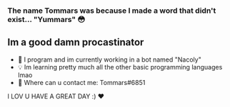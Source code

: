 ### The name Tommars was because I made a word that didn't exist... "Yummars" 😳


## Im a good damn procastinator

- 🐍 I program and im currently working in a bot named "Nacoly"
- 💡 Im learning pretty much all the other basic programming languages lmao
- 🥓 Where can u contact me: Tommars#6851



I LOV U HAVE A GREAT DAY :) ♥
